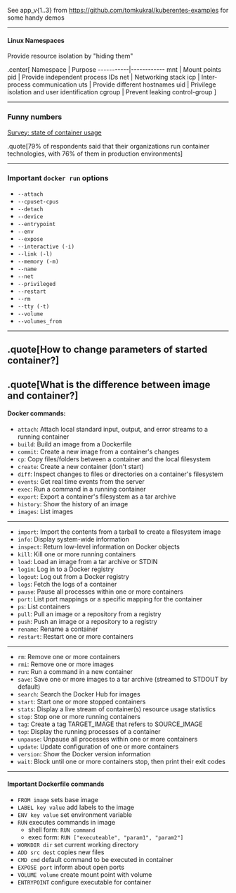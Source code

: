 See app_v{1..3} from https://github.com/tomkukral/kuberentes-examples for some handy demos


---
#### Linux Namespaces

Provide resource isolation by "hiding them"

.center[
Namespace  | Purpose
-----------|------------
mnt        | Mount points
pid        | Provide independent process IDs
net        | Networking stack
icp        | Inter-process communication
uts        | Provide different hostnames
uid        | Privilege isolation and user identification
cgroup     | Prevent leaking control-group
]

---

### Funny numbers
[Survey: state of container usage](https://clusterhq.com/assets/pdfs/state-of-container-usage-june-2016.pdf)

.quote[79% of respondents said that their organizations run container technologies, with 76% of them in production environments]

---
### Important `docker run` options

  * `--attach`
  * `--cpuset-cpus`
  * `--detach`
  * `--device`
  * `--entrypoint`
  * `--env`
  * `--expose`
  * `--interactive (-i)`
  * `--link (-l)`
  * `--memory (-m)`
  * `--name`
  * `--net`
  * `--privileged`
  * `--restart`
  * `--rm`
  * `--tty (-t)`
  * `--volume`
  * `--volumes_from`
---
.quote[How to change parameters of started container?]
---
.quote[What is the difference between image and container?]
---

#### Docker commands:

* `attach`: Attach local standard input, output, and error streams to a running container
* `build`: Build an image from a Dockerfile
* `commit`: Create a new image from a container's changes
* `cp`: Copy files/folders between a container and the local filesystem
* `create`: Create a new container (don't start)
* `diff`: Inspect changes to files or directories on a container's filesystem
* `events`: Get real time events from the server
* `exec`: Run a command in a running container
* `export`: Export a container's filesystem as a tar archive
* `history`: Show the history of an image
* `images`: List images
---
* `import`: Import the contents from a tarball to create a filesystem image
* `info`: Display system-wide information
* `inspect`: Return low-level information on Docker objects
* `kill`: Kill one or more running containers
* `load`: Load an image from a tar archive or STDIN
* `login`: Log in to a Docker registry
* `logout`: Log out from a Docker registry
* `logs`: Fetch the logs of a container
* `pause`: Pause all processes within one or more containers
* `port`: List port mappings or a specific mapping for the container
* `ps`: List containers
* `pull`: Pull an image or a repository from a registry
* `push`: Push an image or a repository to a registry
* `rename`: Rename a container
* `restart`: Restart one or more containers
---
* `rm`: Remove one or more containers
* `rmi`: Remove one or more images
* `run`: Run a command in a new container
* `save`: Save one or more images to a tar archive (streamed to STDOUT by default)
* `search`: Search the Docker Hub for images
* `start`: Start one or more stopped containers
* `stats`: Display a live stream of container(s) resource usage statistics
* `stop`: Stop one or more running containers
* `tag`: Create a tag TARGET_IMAGE that refers to SOURCE_IMAGE
* `top`: Display the running processes of a container
* `unpause`: Unpause all processes within one or more containers
* `update`: Update configuration of one or more containers
* `version`: Show the Docker version information
* `wait`: Block until one or more containers stop, then print their exit codes




---
#### Important Dockerfile commands

* `FROM image` sets base image
* `LABEL key value` add labels to the image
* `ENV key value` set environment variable
* `RUN` executes commands in image
  * shell form: `RUN command`
  * exec form: `RUN ["executeable", "param1", "param2"]`
* `WORKDIR dir` set current working directory
* `ADD src dest` copies new files
* `CMD cmd` default command to be executed in container
* `EXPOSE port` inform about open ports
* `VOLUME volume` create mount point with volume
* `ENTRYPOINT` configure executable for container


